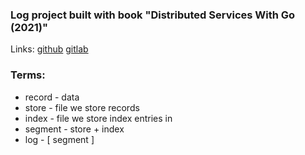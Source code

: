 ### Log project built with book "Distributed Services With Go (2021)"

Links:
[github](https://github.com/1gnatov/proglog)
[gitlab](https://gitlab.com/1gnatov/proglog)

### Terms:

- record - data
- store - file we store records
- index - file we store index entries in
- segment - store + index
- log - [ segment ]